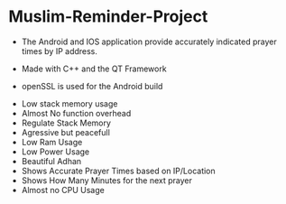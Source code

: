 # Muslim-Reminder-Project

- The Android and IOS application provide accurately indicated prayer times by IP address.

- Made with C++ and the QT Framework

- openSSL is used for the Android build

+ Low stack memory usage
+ Almost No function overhead
+ Regulate Stack Memory
+ Agressive but peacefull
+ Low Ram Usage
+ Low Power Usage
+ Beautiful Adhan
+ Shows Accurate Prayer Times based on IP/Location
+ Shows How Many Minutes for the next prayer
+ Almost no CPU Usage

